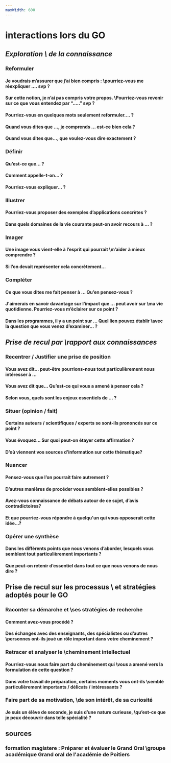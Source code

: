 ```yaml
---
maxWidth: 600
---
```


# interactions lors du GO <!--fold-->

## *Exploration \\ de la connaissance* <!--fold-->

### Reformuler <!--fold-->
####  Je voudrais m’assurer que j’ai bien compris : \\pourriez-vous me réexpliquer .... svp ?
#### Sur cette notion, je n’ai pas compris votre propos. \\Pourriez-vous revenir sur ce que vous entendez par “.....” svp ?
#### Pourriez-vous en quelques mots seulement reformuler.... ?
#### Quand vous dites que ..., je comprends ... est-ce bien cela ?
#### Quand vous dites que..., que voulez-vous dire exactement ?

### Définir <!--fold-->
#### Qu’est-ce que... ?
#### Comment appelle-t-on... ?
#### Pourriez-vous expliquer... ?

### Illustrer <!--fold-->
#### Pourriez-vous proposer des exemples d’applications concrètes ?
#### Dans quels domaines de la vie courante peut-on avoir recours à ... ?

### Imager <!--fold-->
#### Une image vous vient-elle à l’esprit qui pourrait \\m’aider à mieux comprendre ?
####  Si l’on devait représenter cela concrètement...

### Compléter <!--fold-->
#### Ce que vous dites me fait penser à ... Qu’en pensez-vous ?
#### J'aimerais en savoir davantage sur l’impact que ... peut avoir sur \\ma vie quotidienne. Pourriez-vous m’éclairer sur ce point ?
#### Dans les programmes, il y a un point sur ... Quel lien pouvez établir \\avec la question que vous venez d’examiner... ?


## *Prise de recul par \\rapport aux connaissances* <!--fold-->

### Recentrer / Justifier une prise de position <!--fold-->

#### Vous avez dit... peut-être pourrions-nous tout particulièrement nous intéresser à ...
#### Vous avez dit que... Qu’est-ce qui vous a amené à penser cela ?
#### Selon vous, quels sont les enjeux essentiels de ... ?

### Situer (opinion / fait) <!--fold-->
#### Certains auteurs / scientifiques / experts se sont-ils prononcés sur ce point ?
#### Vous évoquez... Sur quoi peut-on étayer cette affirmation ?
#### D’où viennent vos sources d’information sur cette thématique?

### Nuancer <!--fold-->
#### Pensez-vous que l’on pourrait faire autrement ?
#### D’autres manières de procéder vous semblent-elles possibles ?
#### Avez-vous connaissance de débats autour de ce sujet, d’avis contradictoires?
#### Et que pourriez-vous répondre à quelqu'un qui vous opposerait cette idée...?

### Opérer une synthèse <!--fold-->
#### Dans les différents points que nous venons d’aborder, lesquels vous semblent tout particulièrement importants ?
#### Que peut-on retenir d’essentiel dans tout ce que nous venons de nous dire ?

## Prise de recul sur les processus \\ et stratégies adoptés pour le GO <!--fold-->
### Raconter sa démarche et \\ses stratégies de recherche <!--fold-->
#### Comment avez-vous procédé ?
#### Des échanges avec des enseignants, des spécialistes ou d’autres \\personnes ont-ils joué un rôle important dans votre cheminement ?

### Retracer et analyser le \\cheminement intellectuel <!--fold-->

#### Pourriez-vous nous faire part du cheminement qui \\vous a amené vers la formulation de cette question ?
#### Dans votre travail de préparation, certains moments vous ont-ils \\semblé particulièrement importants / délicats / intéressants ?

### Faire part de sa motivation, \\de son intérêt, de sa curiosité <!--fold-->
#### Je suis un élève de seconde, je suis d’une nature curieuse, \\qu’est-ce que je peux découvrir dans telle spécialité ?

## sources
### formation magistere : Préparer et évaluer le Grand Oral \\groupe académique Grand oral de l'académie de Poitiers
